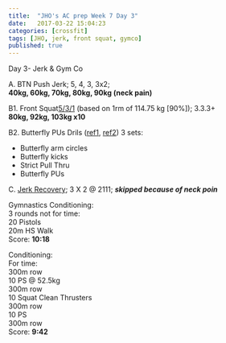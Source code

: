 ```yaml
---
title:  "JHO's AC prep Week 7 Day 3"
date:   2017-03-22 15:04:23
categories: [crossfit]
tags: [JHO, jerk, front squat, gymco]
published: true
---
```

Day 3- Jerk & Gym Co

A. BTN Push Jerk; 5, 4, 3, 3x2;  
**40kg, 60kg, 70kg, 80kg, 90kg (neck pain)**

B1. Front Squat[5/3/1][link_wendler] (based on 1rm of 114.75 kg [90%]); 3.3.3+   
**80kg, 92kg, 103kg x10**

B2. Butterfly PUs Drils ([ref1][butterfly1], [ref2][butterfly2])
3 sets:  
- Butterfly arm circles  
- Butterfly kicks  
- Strict Pull Thru  
- Butterfly PUs  

C. [Jerk Recovery][link_jrecovery]; 3 X 2 @ 2111; **_skipped because of neck poin_**

Gymnastics Conditioning:  
3 rounds not for time:  
20 Pistols  
20m HS Walk  
Score: **10:18**

Conditioning:  
For time:  
300m row  
10 PS @ 52.5kg  
300m row  
10 Squat Clean Thrusters  
300m row  
10 PS  
300m row  
Score: **9:42**

[link_jsupport]: http://www.catalystathletics.com/exercise/198/Jerk-Support/
[link_jrecovery]: http://www.catalystathletics.com/exercise/197/Jerk-Recovery/
[link_wendler]: https://www.t-nation.com/workouts/531-how-to-build-pure-strength
[butterfly1]: https://youtu.be/6ji4A5WCuBo
[butterfly2]: https://youtu.be/0Olzg273TPE
